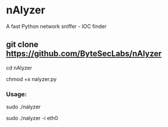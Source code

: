 # nAlyzer
A fast Python network sniffer - IOC finder

## git clone https://github.com/ByteSecLabs/nAlyzer
cd nAlyzer

chmod +x nalyzer.py

### Usage:

sudo ./nalyzer

sudo ./nalyzer -i eth0

